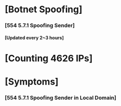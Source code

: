 # [Botnet Spoofing]
### [554 5.7.1 Spoofing Sender]
#### [Updated every 2~3 hours]

# [Counting 4626 IPs]

# [Symptoms] 
###   [554 5.7.1 Spoofing Sender in Local Domain]
